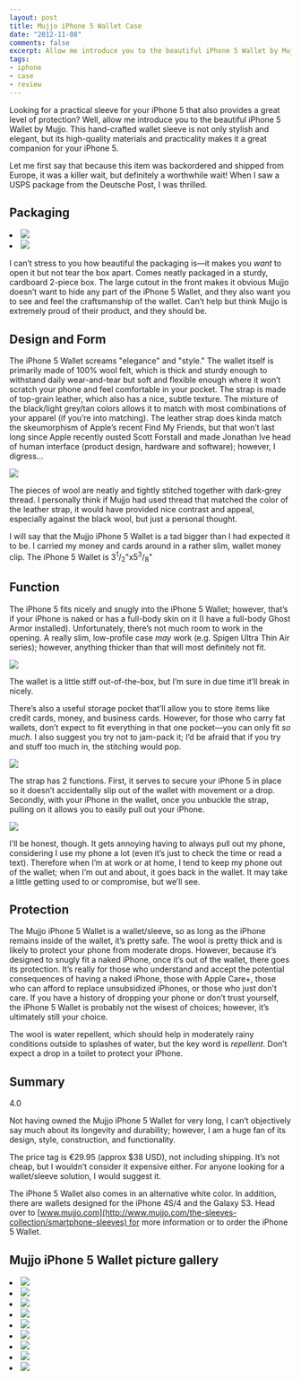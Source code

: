 ```yaml
---
layout: post
title: Mujjo iPhone 5 Wallet Case
date: "2012-11-08"
comments: false
excerpt: Allow me introduce you to the beautiful iPhone 5 Wallet by Mujjo. This hand-crafted wallet sleeve is not only stylish and elegant, but its high-quality materials and practicality makes it a great companion for your iPhone 5.
tags:
- iphone
- case
- review
---
```


Looking for a practical sleeve for your iPhone 5 that also provides a great level of protection? Well, allow me introduce you to the beautiful iPhone 5 Wallet by Mujjo. This hand-crafted wallet sleeve is not only stylish and elegant, but its high-quality materials and practicality makes it a great companion for your iPhone 5.

Let me first say that because this item was backordered and shipped from Europe, it was a killer wait, but definitely a worthwhile wait! When I saw a USPS package from the Deutsche Post, I was thrilled.

## Packaging

<div class="rslides-container">
  <div class="rslides navigation">
    <li><img src="https://farm9.staticflickr.com/8488/8165140151_b8b8e80d56_c.jpg" /></li>
    <li><img src="https://farm8.staticflickr.com/7132/8165139491_766c5c0c88_c.jpg" /></li>
  </div>
</div>

I can’t stress to you how beautiful the packaging is—it makes you *want* to open it but not tear the box apart. Comes neatly packaged in a sturdy, cardboard 2-piece box. The large cutout in the front makes it obvious Mujjo doesn’t want to hide any part of the iPhone 5 Wallet, and they also want you to see and feel the craftsmanship of the wallet. Can’t help but think Mujjo is extremely proud of their product, and they should be.

## Design and Form

The iPhone 5 Wallet screams "elegance" and "style." The wallet itself is primarily made of 100% wool felt, which is thick and sturdy enough to withstand daily wear-and-tear but soft and flexible enough where it won’t scratch your phone and feel comfortable in your pocket. The strap is made of top-grain leather, which also has a nice, subtle texture. The mixture of the black/light grey/tan colors allows it to match with most combinations of your apparel (if you’re into matching). The leather strap does kinda match the skeumorphism of Apple’s recent Find My Friends, but that won’t last long since Apple recently ousted Scott Forstall and made Jonathan Ive head of human interface (product design, hardware and software); however, I digress...

![](https://farm8.staticflickr.com/7248/8165138673_3c9150be8e_c.jpg)

The pieces of wool are neatly and tightly stitched together with dark-grey thread. I personally think if Mujjo had used thread that matched the color of the leather strap, it would have provided nice contrast and appeal, especially against the black wool, but just a personal thought.

I will say that the Mujjo iPhone 5 Wallet is a tad bigger than I had expected it to be. I carried my money and cards around in a rather slim, wallet money clip. The iPhone 5 Wallet is 3<sup>1</sup>/<sub>2</sub>"x5<sup>3</sup>/<sub>8</sub>"

## Function

The iPhone 5 fits nicely and snugly into the iPhone 5 Wallet; however, that’s if your iPhone is naked or has a full-body skin on it (I have a full-body Ghost Armor installed). Unfortunately, there’s not much room to work in the opening. A really slim, low-profile case <em>may</em> work (e.g. Spigen Ultra Thin Air series); however, anything thicker than that will most definitely not fit.

![](https://farm9.staticflickr.com/8480/8165171452_0113517fcc_c.jpg)

The wallet is a little stiff out-of-the-box, but I’m sure in due time it’ll break in nicely.

There’s also a useful storage pocket that’ll allow you to store items like credit cards, money, and business cards. However, for those who carry fat wallets, don’t expect to fit everything in that one pocket—you can only fit *so much*. I also suggest you try not to jam-pack it; I’d be afraid that if you try and stuff too much in, the stitching would pop.

![](https://farm9.staticflickr.com/8346/8165170952_d6705b3d9f_c.jpg)

The strap has 2 functions. First, it serves to secure your iPhone 5 in place so it doesn’t accidentally slip out of the wallet with movement or a drop. Secondly, with your iPhone in the wallet, once you unbuckle the strap, pulling on it allows you to easily pull out your iPhone.

![](https://farm9.staticflickr.com/8480/8165137335_6ca7e86e39_c.jpg)

I’ll be honest, though. It gets annoying having to always pull out my phone, considering I use my phone a lot (even it’s just to check the time or read a text). Therefore when I’m at work or at home, I tend to keep my phone out of the wallet; when I’m out and about, it goes back in the wallet. It may take a little getting used to or compromise, but we’ll see.

## Protection

The Mujjo iPhone 5 Wallet is a wallet/sleeve, so as long as the iPhone remains inside of the wallet, it’s pretty safe. The wool is pretty thick and is likely to protect your phone from moderate drops. However, because it’s designed to snugly fit a naked iPhone, once it’s out of the wallet, there goes its protection. It’s really for those who understand and accept the potential consequences of having a naked iPhone, those with Apple Care+, those who can afford to replace unsubsidized iPhones, or those who just don’t care. If you have a history of dropping your phone or don’t trust yourself, the iPhone 5 Wallet is probably not the wisest of choices; however, it’s ultimately still your choice.

The wool is water repellent, which should help in moderately rainy conditions outside to splashes of water, but the key word is *repellent*. Don’t expect a drop in a toilet to protect your iPhone.

## Summary

<div class="rating">
<div class="rating-bar rating-40">
<div class="rating-value">4.0</div>
</div>
</div>

Not having owned the Mujjo iPhone 5 Wallet for very long, I can’t objectively say much about its longevity and durability; however, I am a huge fan of its design, style, construction, and functionality.

The price tag is €29.95 (approx $38 USD), not including shipping. It’s not cheap, but I wouldn’t consider it expensive either. For anyone looking for a wallet/sleeve solution, I would suggest it.

The iPhone 5 Wallet also comes in an alternative white color. In addition, there are wallets designed for the iPhone 4S/4 and the Galaxy S3. Head over to [www.mujjo.com](http://www.mujjo.com/the-sleeves-collection/smartphone-sleeves) for more information or to order the iPhone 5 Wallet.

## Mujjo iPhone 5 Wallet picture gallery

<div class="rslides-container">
  <div class="rslides navigation">
    <li><img src="https://farm9.staticflickr.com/8488/8165140151_b8b8e80d56_b.jpg" /></li>
    <li><img src="https://farm8.staticflickr.com/7132/8165139491_766c5c0c88_b.jpg" /></li>
    <li><img src="https://farm8.staticflickr.com/7248/8165138673_3c9150be8e_b.jpg" /></li>
    <li><img src="https://farm9.staticflickr.com/8206/8165143669_d4f2c4918f_b.jpg" /></li>
    <li><img src="https://farm8.staticflickr.com/7249/8165138029_b30dbe031e_b.jpg" /></li>
    <li><img src="https://farm9.staticflickr.com/8480/8165137335_6ca7e86e39_b.jpg" /></li>
    <li><img src="https://farm9.staticflickr.com/8200/8165171958_99ae2eee68_b.jpg" /></li>
    <li><img src="https://farm9.staticflickr.com/8480/8165171452_0113517fcc_b.jpg" /></li>
    <li><img src="https://farm9.staticflickr.com/8346/8165170952_d6705b3d9f_b.jpg" /></li>
  </div>
</div>